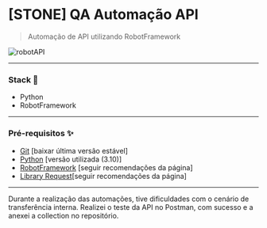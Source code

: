 # [STONE] QA Automação API

> Automação de API utilizando RobotFramework 

![robotAPI](https://user-images.githubusercontent.com/78831493/153778703-173fcb69-015a-41c2-81e8-74a56ac2b17e.png) 

---
### Stack 🚀

- Python
- RobotFramework

---

### Pré-requisitos ✨


- [Git](https://git-scm.com) [baixar última versão estável]
- [Python](https://www.python.org/downloads/) [versão utilizada (3.10)]
- [RobotFramework](https://robotframework.org/?tab=1#getting-started) [seguir recomendações da página]
- [Library Request](https://github.com/MarketSquare/robotframework-requests)[seguir recomendações da página]

---
Durante a realização das automações, tive dificuldades com o cenário de transferência interna. 
Realizei o teste da API no Postman, com sucesso e a anexei a collection no repositório.
 
